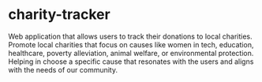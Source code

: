 # charity-tracker
Web application that allows users to track their donations to local charities. Promote local charities that focus on causes like women in tech, education, healthcare, poverty alleviation, animal welfare, or environmental protection. Helping in choose a specific cause that resonates with the users and aligns with the needs of our community.
